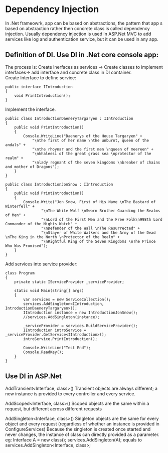 # Dependency Injection

In .Net frameowrk, app can be based on abstractions, the pattern that app s based on abstraction rather then concrete class is called dependency injection. Usually dependency injection is used in ASP.Net MVC to add services like log and authentication service, but it can be used in any app.  
## Definition of DI.  Use DI in .Net core console app:  
The process is: Create Inerfaces as services -> Create classes to implement interfaces-> add interface and concrete class in DI container.   
Create Interface to define service:
```
public interface IIntroduction
{
    void PrintIntroduction();
}
```
Implement the interface.
```
public class IntroductionDaeneryTargaryen : IIntroduction
{
    public void PrintIntroduction()
    {
        Console.WriteLine("Daenerys of the House Targaryen" +
            "\nthe first of her name \nthe unburnt, queen of the andals" +
            "\nthe rhoynar and the first men \nqueen of meereen" +
            "\nkhaleesi of the great grass sea \nprotector of the realm" +
            "\nlady regnant of the seven kingdoms \nbreaker of chains and mother of Dragons");
    }
}
```
```
public class IntroductionJonSnow : IIntroduction
{
    public void PrintIntroduction()
    {
        Console.Write("Jon Snow, First of His Name \nThe Bastard of Winterfell" +
                "\nThe White Wolf \nSworn Brother Guarding the Realms of Men" +
                "\nLord of the First Men and the Free Folk\n998th Lord Commander of the Nights Watch" +
                "\nDefender of the Wall \nThe Resurrected" +
                "\nSlayer of White Walkers and the Army of the Dead \nThe King in the North \nProtector of the Realm" +
                "\nRightful King of the Seven Kingdoms \nThe Prince Who Was Promised");
    }
}
```
Add services into service provider:
```
class Program
{
    private static IServiceProvider _serviceProvider;

    static void Main(string[] args)
    {
        var services = new ServiceCollection();
        services.AddSingleton<IIntroduction, IntroductionDaeneryTargaryen>();
        IIntroduction instance = new IntroductionJonSnow();
        //services.AddSingleton(instance);

        _serviceProvider = services.BuildServiceProvider();
        IIntroduction introService = _serviceProvider.GetService<IIntroduction>();
        introService.PrintIntroduction();

        Console.WriteLine("Test End");
        Console.ReadKey();
    }
}
```
## Use DI in ASP.Net

 AddTransient<Interface, class>()
 Transient objects are always different; a new instance is provided to every controller and every service.
 
 AddScoped<Interface, class>()
 Scoped objects are the same within a request, but different across different requests
 
 AddSingleton<Interface, class>()
 Singleton objects are the same for every object and every request (regardless of whether an instance is provided in ConfigureServices)
 Because the singleton is created once started and never changes, 
 the instance of class can directly provided as a parameter.
 eg:
 Interface A = new class();
 services.AddSingleton(A); equals to services.AddSingleton<Interface, class>;
